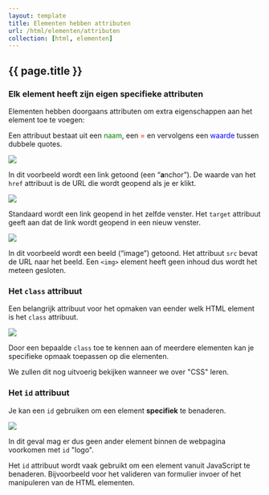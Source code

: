 ```yaml
---
layout: template
title: Elementen hebben attributen
url: /html/elementen/attributen
collection: [html, elementen]
---
```


## {{ page.title }}

### Elk element heeft zijn eigen specifieke attributen

Elementen hebben doorgaans attributen om extra eigenschappen aan het element toe te voegen:

Een attribuut bestaat uit een <span style="color: green">naam</span>, een <span style="color: red">=</span> en vervolgens een <span style="color: blue">waarde</span> tussen dubbele quotes.

<img src="{{ '/html/elementen/images/attributen_1.png' | relative_url}}" />

In dit voorbeeld wordt een link getoond (een “<strong>a</strong>nchor”). De waarde van het <code>href</code> attribuut is de URL die wordt geopend als je er klikt.

<img src="{{ '/html/elementen/images/attributen_2.png' | relative_url}}" />

Standaard wordt een link geopend in het zelfde venster. Het <code>target</code> attribuut geeft aan dat de link wordt geopend in een nieuw venster.

<img src="{{ '/html/elementen/images/attributen_3.png' | relative_url}}" />

In dit voorbeeld wordt een beeld (“image”) getoond. Het attribuut <code>src</code> bevat de URL naar het beeld. Een <code>&lt;img&gt;</code> element heeft geen inhoud dus wordt het meteen gesloten.

### Het <code>class</code> attribuut
Een belangrijk attribuut voor het opmaken van eender welk HTML element is het <code>class</code> attribuut.

<img src="{{ '/html/elementen/images/attributen_4.png' | relative_url}}" />

Door een bepaalde <code>class</code> toe te kennen aan of meerdere elementen kan je specifieke opmaak toepassen op die elementen.

We zullen dit nog uitvoerig bekijken wanneer we over "CSS" leren.

### Het <code>id</code> attribuut

Je kan een <code>id</code> gebruiken om een element <strong>specifiek</strong> te benaderen. 

<img src="{{ '/html/elementen/images/attributen_5.png' | relative_url}}" />

In dit geval mag er dus geen ander element binnen de webpagina voorkomen met <code>id</code> "logo".

Het <code>id</code> attribuut wordt vaak gebruikt om een element vanuit JavaScript te benaderen. Bijvoorbeeld voor het valideren van formulier invoer of het manipuleren van de HTML elementen.




